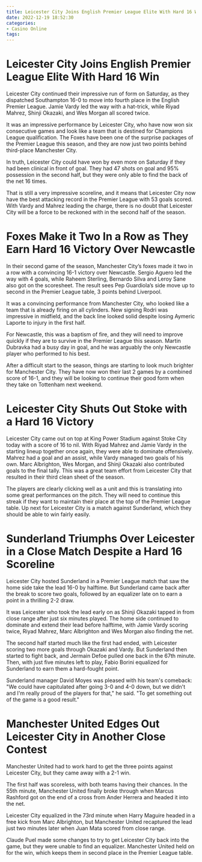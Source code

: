 ```yaml
---
title: Leicester City Joins English Premier League Elite With Hard 16 Win
date: 2022-12-19 18:52:30
categories:
- Casino Online
tags:
---
```



#  Leicester City Joins English Premier League Elite With Hard 16 Win

Leicester City continued their impressive run of form on Saturday, as they dispatched Southampton 16-0 to move into fourth place in the English Premier League. Jamie Vardy led the way with a hat-trick, while Riyad Mahrez, Shinji Okazaki, and Wes Morgan all scored twice.

It was an impressive performance by Leicester City, who have now won six consecutive games and look like a team that is destined for Champions League qualification. The Foxes have been one of the surprise packages of the Premier League this season, and they are now just two points behind third-place Manchester City.

In truth, Leicester City could have won by even more on Saturday if they had been clinical in front of goal. They had 47 shots on goal and 95% possession in the second half, but they were only able to find the back of the net 16 times.

That is still a very impressive scoreline, and it means that Leicester City now have the best attacking record in the Premier League with 53 goals scored. With Vardy and Mahrez leading the charge, there is no doubt that Leicester City will be a force to be reckoned with in the second half of the season.

#  Foxes Make it Two In a Row as They Earn Hard 16 Victory Over Newcastle

In their second game of the season, Manchester City’s foxes made it two in a row with a convincing 16-1 victory over Newcastle. Sergio Aguero led the way with 4 goals, while Raheem Sterling, Bernardo Silva and Leroy Sane also got on the scoresheet. The result sees Pep Guardiola’s side move up to second in the Premier League table, 3 points behind Liverpool.

It was a convincing performance from Manchester City, who looked like a team that is already firing on all cylinders. New signing Rodri was impressive in midfield, and the back line looked solid despite losing Aymeric Laporte to injury in the first half.

For Newcastle, this was a baptism of fire, and they will need to improve quickly if they are to survive in the Premier League this season. Martin Dubravka had a busy day in goal, and he was arguably the only Newcastle player who performed to his best.

After a difficult start to the season, things are starting to look much brighter for Manchester City. They have now won their last 2 games by a combined score of 16-1, and they will be looking to continue their good form when they take on Tottenham next weekend.

#  Leicester City Shuts Out Stoke with a Hard 16 Victory

Leicester City came out on top at King Power Stadium against Stoke City today with a score of 16 to nil. With Riyad Mahrez and Jamie Vardy in the starting lineup together once again, they were able to dominate offensively. Mahrez had a goal and an assist, while Vardy managed two goals of his own. Marc Albrighton, Wes Morgan, and Shinji Okazaki also contributed goals to the final tally. This was a great team effort from Leicester City that resulted in their third clean sheet of the season.

The players are clearly clicking well as a unit and this is translating into some great performances on the pitch. They will need to continue this streak if they want to maintain their place at the top of the Premier League table. Up next for Leicester City is a match against Sunderland, which they should be able to win fairly easily.

#  Sunderland Triumphs Over Leicester in a Close Match Despite a Hard 16 Scoreline

Leicester City hosted Sunderland in a Premier League match that saw the home side take the lead 16-0 by halftime. But Sunderland came back after the break to score two goals, followed by an equalizer late on to earn a point in a thrilling 2-2 draw.

It was Leicester who took the lead early on as Shinji Okazaki tapped in from close range after just six minutes played. The home side continued to dominate and extend their lead before halftime, with Jamie Vardy scoring twice, Riyad Mahrez, Marc Albrighton and Wes Morgan also finding the net.

The second half started much like the first had ended, with Leicester scoring two more goals through Okazaki and Vardy. But Sunderland then started to fight back, and Jermain Defoe pulled one back in the 67th minute. Then, with just five minutes left to play, Fabio Borini equalized for Sunderland to earn them a hard-fought point.

Sunderland manager David Moyes was pleased with his team's comeback: "We could have capitulated after going 3-0 and 4-0 down, but we didn't and I'm really proud of the players for that," he said. "To get something out of the game is a good result."

#  Manchester United Edges Out Leicester City in Another Close Contest

Manchester United had to work hard to get the three points against Leicester City, but they came away with a 2-1 win.

The first half was scoreless, with both teams having their chances. In the 55th minute, Manchester United finally broke through when Marcus Rashford got on the end of a cross from Ander Herrera and headed it into the net.

Leicester City equalized in the 73rd minute when Harry Maguire headed in a free kick from Marc Albrighton, but Manchester United recaptured the lead just two minutes later when Juan Mata scored from close range.

Claude Puel made some changes to try to get Leicester City back into the game, but they were unable to find an equalizer. Manchester United held on for the win, which keeps them in second place in the Premier League table.